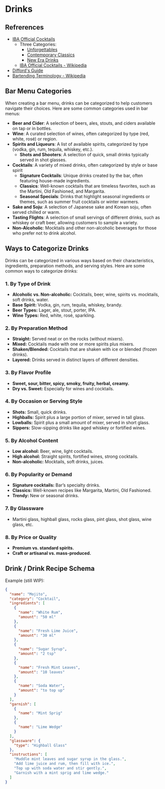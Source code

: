 # Drinks

## Refrerences

* [IBA Official Cocktails](https://iba-world.com/cocktails/)
  * Three Categories:
    * [Unforgettables](https://iba-world.com/cocktails/official-cocktails/unforgettable/)
    * [Contemporary Classics](https://iba-world.com/cocktails/official-cocktails/contemporary-classics/)
    * [New Era Drinks](https://iba-world.com/cocktails/official-cocktails/new-era-drinks/)
  * [IBA Official Cocktails - Wikipedia](https://en.wikipedia.org/wiki/List_of_IBA_official_cocktails)
* [Difford's Guide](https://www.diffordsguide.com/cocktails)
* [Bartending Terminology - Wikipedia](https://en.wikipedia.org/wiki/Bartending_terminology)

## Bar Menu Categories

When creating a bar menu, drinks can be categorized to help customers navigate their choices. Here are some common categories used in bar menus:

* **Beer and Cider**: A selection of beers, ales, stouts, and ciders available on tap or in bottles.
* **Wine**: A curated selection of wines, often categorized by type (red, white, rosé) or region.
* **Spirits and Liqueurs**: A list of available spirits, categorized by type (vodka, gin, rum, tequila, whiskey, etc.).
  * **Shots and Shooters**: A selection of quick, small drinks typically served in shot glasses.
* **Cocktails**: A variety of mixed drinks, often categorized by style or base spirit
  * **Signature Cocktails**: Unique drinks created by the bar, often featuring house-made ingredients.
  * **Classics**: Well-known cocktails that are timeless favorites, such as the Martini, Old Fashioned, and Margarita.
  * **Seasonal Specials**: Drinks that highlight seasonal ingredients or themes, such as summer fruit cocktails or winter warmers.
* **Sake and Soju**: A selection of Japanese sake and Korean soju, often served chilled or warm.
* **Tasting Flights**: A selection of small servings of different drinks, such as whiskey or craft beer, allowing customers to sample a variety.
* **Non-Alcoholic**: Mocktails and other non-alcoholic beverages for those who prefer not to drink alcohol.





## Ways to Categorize Drinks

Drinks can be categorized in various ways based on their characteristics, ingredients, preparation methods, and
serving styles. Here are some common ways to categorize drinks:

### 1. **By Type of Drink**

* **Alcoholic vs. Non-alcoholic:** Cocktails, beer, wine, spirits vs. mocktails, soft drinks, water.
* **Base Spirit:** Vodka, gin, rum, tequila, whiskey, brandy.
* **Beer Types:** Lager, ale, stout, porter, IPA.
* **Wine Types:** Red, white, rosé, sparkling.

### 2. **By Preparation Method**

* **Straight:** Served neat or on the rocks (without mixers).
* **Mixed:** Cocktails made with one or more spirits plus mixers.
* **Shaken/Blended:** Cocktails that are shaken with ice or blended (frozen drinks).
* **Layered:** Drinks served in distinct layers of different densities.

### 3. **By Flavor Profile**

* **Sweet, sour, bitter, spicy, smoky, fruity, herbal, creamy.**
* **Dry vs. Sweet:** Especially for wines and cocktails.

### 4. **By Occasion or Serving Style**

* **Shots:** Small, quick drinks.
* **Highballs:** Spirit plus a large portion of mixer, served in tall glass.
* **Lowballs:** Spirit plus a small amount of mixer, served in short glass.
* **Sippers:** Slow-sipping drinks like aged whiskey or fortified wines.

### 5. **By Alcohol Content**

* **Low alcohol:** Beer, wine, light cocktails.
* **High alcohol:** Straight spirits, fortified wines, strong cocktails.
* **Non-alcoholic:** Mocktails, soft drinks, juices.

### 6. **By Popularity or Demand**

* **Signature cocktails:** Bar’s specialty drinks.
* **Classics:** Well-known recipes like Margarita, Martini, Old Fashioned.
* **Trendy:** New or seasonal drinks.

### 7. **By Glassware**

* Martini glass, highball glass, rocks glass, pint glass, shot glass, wine glass, etc.

### 8. **By Price or Quality**

* **Premium vs. standard spirits.**
* **Craft or artisanal vs. mass-produced.**



## Drink / Drink Recipe Schema

Example (still WIP):

```json
{
  "name": "Mojito",
  "category": "Cocktail",
  "ingredients": [
    {
      "name": "White Rum",
      "amount": "50 ml"
    },
    {
      "name": "Fresh Lime Juice",
      "amount": "30 ml"
    },
    {
      "name": "Sugar Syrup",
      "amount": "2 tsp"
    },
    {
      "name": "Fresh Mint Leaves",
      "amount": "10 leaves"
    },
    {
      "name": "Soda Water",
      "amount": "to top up"
    }
  ],
  "garnish": [
    {
      "name": "Mint Sprig"
    },
    {
      "name": "Lime Wedge"
    }
  ],
  "glassware": {
    "type": "Highball Glass"
  },
  "instructions": [
    "Muddle mint leaves and sugar syrup in the glass.",
    "Add lime juice and rum, then fill with ice.",
    "Top up with soda water and stir gently.",
    "Garnish with a mint sprig and lime wedge."
  ]
}
```
